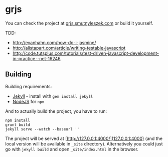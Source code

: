 # grjs

You can check the project at [grjs.smutnyleszek.com](http://grjs.smutnyleszek.com) or build it yourself.

TDD:

- http://evanhahn.com/how-do-i-jasmine/
- http://alistapart.com/article/writing-testable-javascript
- http://code.tutsplus.com/tutorials/test-driven-javascript-development-in-practice--net-16246


## Building

Building requirements:

- [Jekyll](https://jekyllrb.com/) - install with `gem install jekyll`
- [NodeJS](https://nodejs.org/en/download/) for `npm`

And to actually build the project, you have to run:

```
npm install
grunt build
jekyll serve --watch --baseurl ''
```

The project will be served at [http://127.0.0.1:4000/](127.0.0.1:4000) (and the local version will be available in `_site` directory). Alternatively you could just go with `jekyll build` and open `_site/index.html` in the browser.
